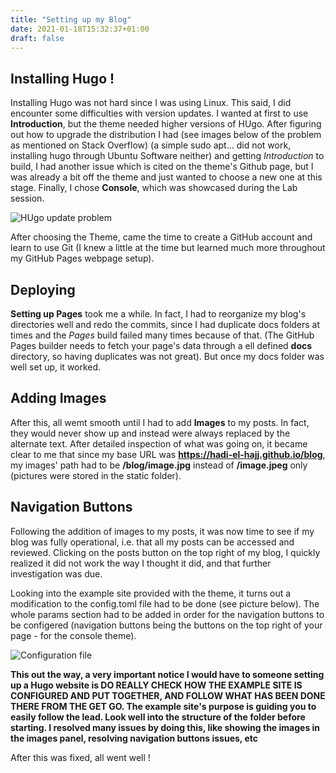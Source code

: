 ```yaml
---
title: "Setting up my Blog"
date: 2021-01-18T15:32:37+01:00
draft: false
---
```


## Installing Hugo ! 

Installing Hugo was not hard since I was using Linux. This said, I did encounter some difficulties with version updates. I wanted at first to use **Introduction**, but the theme needed higher versions of HUgo. After figuring out how to upgrade the distribution I had (see images below of the problem as mentioned on Stack Overflow) (a simple sudo apt... did not work, installing hugo through Ubuntu Software neither) and getting *Introduction* to build, I had another issue which is cited on the theme's Github page, but I was already a bit off the theme and just wanted to choose a new one at this stage. Finally, I chose **Console**, which was showcased during the Lab session. 

![HUgo update problem](/blog/Problem.png)

After choosing the Theme, came the time to create a GitHub account and learn to use Git (I knew a little at the time but learned much more throughout my GitHub Pages webpage setup). 

## Deploying 

**Setting up Pages** took me a while. In fact, I had to reorganize my blog's directories well and redo the commits, since I had duplicate docs folders at times and the *Pages* build failed many times because of that. (The GitHub Pages builder needs to fetch your page's data through a ell defined **docs** directory, so having duplicates was not great). But once my docs folder was well set up, it worked. 

## Adding Images

After this, all wemt smooth until I had to add **Images** to my posts. In fact, they would never show up and instead were always replaced by the alternate text. After detailed inspection of what was going on, it became clear to me that since my base URL was **https://hadi-el-hajj.github.io/blog**, my images' path had to be **/blog/image.jpg** instead of **/image.jpeg** only (pictures were stored in the static folder). 

## Navigation Buttons
Following the addition of images to my posts, it was now time to see if my blog was fully operational, i.e. that all my posts can be accessed and reviewed. Clicking on the posts button on the top right of my blog, I quickly realized it did not work the way I thought it did, and that further investigation was due. 

Looking into the example site provided with the theme, it turns out a modification to the config.toml file had to be done (see picture below). The whole params section had to be added in order for the navigation buttons to be configered (navigation buttons being the buttons on the top right of your page - for the console theme).

![Configuration file](/blog/configToml.png)

**This out the way, a very important notice I would have to someone setting up a Hugo website is DO REALLY CHECK HOW THE EXAMPLE SITE IS CONFIGURED AND PUT TOGETHER, AND FOLLOW WHAT HAS BEEN DONE THERE FROM THE GET GO. The example site's purpose is guiding you to easily follow the lead. Look well into the structure of the folder before starting. I resolved many issues by doing this, like showing the images in the images panel, resolving navigation buttons issues, etc** 

After this was fixed, all went well ! 






